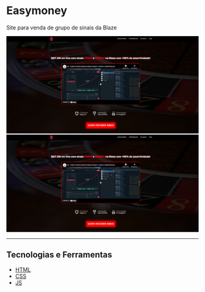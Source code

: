 <h1 class='title-readme'>Easymoney</h1>
<p>Site para venda de grupo de sinais da Blaze</p>

<div class='container-img'>
<img class="img-readme" src="assets/image/readme/site-readme.png" alt="Foto do site">
<img class="img-readme" src="assets/image/readme/site-readme.png" alt="Foto do site">
</div>

<hr>
<h2 class='title-readme'>Tecnologias e Ferramentas</h2>
<ul>
   <li><a href="https://www.w3schools.com/html/">HTML</a>
   <li><a href="https://www.w3schools.com/css/">CSS</a>
   <li><a href="https://www.w3schools.com/js/">JS</a>
</ul>


